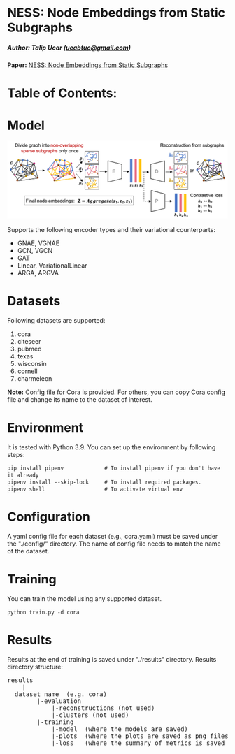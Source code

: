 # NESS: Node Embeddings from Static Subgraphs
##### Author: Talip Ucar (ucabtuc@gmail.com)

**Paper:** [NESS: Node Embeddings from Static Subgraphs](https://arxiv.org/pdf/2303.08958.pdf)


# Table of Contents:


# Model
![NESS](./assets/NESS.png)

Supports the following encoder types and their variational counterparts: 

- GNAE, VGNAE
- GCN, VGCN
- GAT
- Linear, VariationalLinear
- ARGA, ARGVA

# Datasets
Following datasets are supported:

1. cora
2. citeseer 
3. pubmed
4. texas
5. wisconsin
6. cornell
7. charmeleon

**Note:** Config file for Cora is provided. For others, you can copy Cora config file and change its name to the dataset of interest.

# Environment
It is tested with Python 3.9. You can set up the environment by following steps:

```
pip install pipenv             # To install pipenv if you don't have it already
pipenv install --skip-lock     # To install required packages. 
pipenv shell                   # To activate virtual env
```


# Configuration
A yaml config file for each dataset (e.g., cora.yaml) must be saved under the "./config/" directory. The name of config file needs to match the name of the dataset.

# Training
You can train the model using any supported dataset. 
```
python train.py -d cora
```


# Results

Results at the end of training is saved under "./results" directory. Results directory structure:

<pre>
results
    |
  dataset name  (e.g. cora)      
        |-evaluation 
            |-reconstructions (not used)
            |-clusters (not used)
        |-training
            |-model  (where the models are saved)
            |-plots  (where the plots are saved as png files)
            |-loss   (where the summary of metrics is saved as csv file)
</pre>



